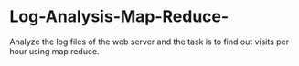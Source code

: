 # Log-Analysis-Map-Reduce-
Analyze the log files of the web server and the task is to find out visits per hour using map reduce.
